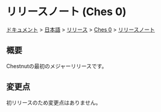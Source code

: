 # リリースノート (Ches 0)

[ドキュメント](../../../../index.md) > [日本語](../../../index.md) > [リリース](../../index.md) > [Ches 0](../index.md) > [リリースノート](./index.md)

## 概要

Chestnutの最初のメジャーリリースです。

## 変更点

初リリースのため変更点はありません。
